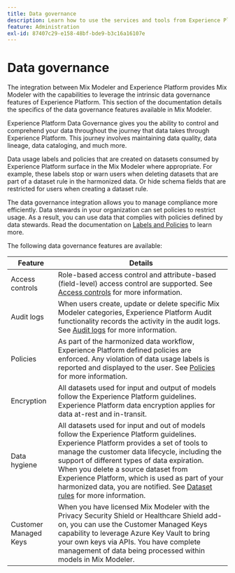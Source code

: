 ```yaml
---
title: Data governance
description: Learn how to use the services and tools from Experience Platform that allow you to control your collected experience data. So, you comply with your business practices, legal obligations, and development process.
feature: Administration
exl-id: 87407c29-e158-48bf-bde9-b3c16a16107e
---
```

# Data governance

The integration between Mix Modeler and Experience Platform provides Mix Modeler with the capabilities to leverage the intrinsic data governance features of Experience Platform. This section of the documentation details the specifics of the data governance features available in Mix Modeler.

Experience Platform Data Governance gives you the ability to control and comprehend your data throughout the journey that data takes through Experience Platform. This journey involves maintaining data quality, data lineage, data cataloging, and much more.

Data usage labels and policies that are created on datasets consumed by Experience Platform surface in the Mix Modeler where appropriate. For example, these labels stop or warn users when deleting datasets that are part of a dataset rule in the harmonized data. Or hide schema fields that are restricted for users when creating a dataset rule.

The data governance integration allows you to manage compliance more efficiently. Data stewards in your organization can set policies to restrict usage. As a result, you can use data that complies with policies defined by data stewards. Read the documentation on [Labels and Policies](https://experienceleague.adobe.com/en/docs/analytics-platform/using/cja-dataviews/data-governance) to learn more.

The following data governance features are available:

| Feature | Details |
|---|---|
| Access controls | Role-based access control and attribute-based (field-level) access control are supported. See [Access controls](access-controls.md) for more information. |
| Audit logs | When users create, update or delete specific Mix Modeler categories, Experience Platform Audit functionality records the activity in the audit logs. See [Audit logs](audit-logs.md) for more information. |
| Policies | As part of the harmonized data workflow, Experience Platform defined policies are enforced. Any violation of data usage labels is reported and displayed to the user. See [Policies](policies.md) for more information. |
| Encryption | All datasets used for input and output of models follow the Experience Platform guidelines. Experience Platform data encryption applies for data at-rest and in-transit. |
| Data hygiene | All datasets used for input and out of models follow the Experience Platform guidelines. Experience Platform provides a set of tools to manage the customer data lifecycle, including the support of different types of data expiration. When you delete a source dataset from Experience Platform, which is used as part of your harmonized data, you are notified. See [Dataset rules](/help/harmonize-data/dataset-rules.md) for more information. |
| Customer Managed Keys | When you have licensed Mix Modeler with the Privacy Security Shield or Healthcare Shield add-on, you can use the Customer Managed Keys capability to leverage Azure Key Vault to bring your own keys via APIs. You have complete management of data being processed within models in Mix Modeler. |
